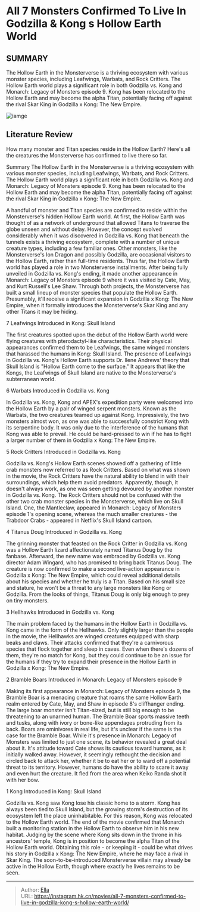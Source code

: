 # All 7 Monsters Confirmed To Live In Godzilla &amp; Kong s Hollow Earth World


## SUMMARY 


 The Hollow Earth in the Monsterverse is a thriving ecosystem with various monster species, including Leafwings, Warbats, and Rock Critters. 
 The Hollow Earth world plays a significant role in both Godzilla vs. Kong and Monarch: Legacy of Monsters episode 9. 
 Kong has been relocated to the Hollow Earth and may become the alpha Titan, potentially facing off against the rival Skar King in Godzilla x Kong: The New Empire. 

![iamge](https://static1.srcdn.com/wordpress/wp-content/uploads/2024/01/monsters_confirmed_hollowworld-1.jpg)

## Literature Review

How many monster and Titan species reside in the Hollow Earth? Here&#39;s all the creatures the Monsterverse has confirmed to live there so far.




Summary
 The Hollow Earth in the Monsterverse is a thriving ecosystem with various monster species, including Leafwings, Warbats, and Rock Critters. 
 The Hollow Earth world plays a significant role in both Godzilla vs. Kong and Monarch: Legacy of Monsters episode 9. 
 Kong has been relocated to the Hollow Earth and may become the alpha Titan, potentially facing off against the rival Skar King in Godzilla x Kong: The New Empire. 


A handful of monster and Titan species are confirmed to reside within the Monsterverse&#39;s hidden Hollow Earth world. At first, the Hollow Earth was thought of as a network of underground that allowed Titans to traverse the globe unseen and without delay. However, the concept evolved considerably when it was discovered in Godzilla vs. Kong that beneath the tunnels exists a thriving ecosystem, complete with a number of unique creature types, including a few familiar ones. Other monsters, like the Monsterverse&#39;s Ion Dragon and possibly Godzilla, are occasional visitors to the Hollow Earth, rather than full-time residents.
Thus far, the Hollow Earth world has played a role in two Monsterverse installments. After being fully unveiled in Godzilla vs. Kong&#39;s ending, it made another appearance in Monarch: Legacy of Monsters episode 9 where it was visited by Cate, May, and Kurt Russell&#39;s Lee Shaw. Through both projects, the Monsterverse has built a small lineup of monster species that populate the Hollow Earth. Presumably, it&#39;ll receive a significant expansion in Godzilla x Kong: The New Empire, when it formally introduces the Monsterverse&#39;s Skar King and any other Titans it may be hiding.









 








 7  Leafwings 
Introduced in Kong: Skull Island
        

The first creatures spotted upon the debut of the Hollow Earth world were flying creatures with pterodactyl-like characteristics. Their physical appearances confirmed them to be Leafwings, the same winged monsters that harassed the humans in Kong: Skull Island. The presence of Leafwings in Godzilla vs. Kong&#39;s Hollow Earth supports Dr. Ilene Andrews&#39; theory that Skull Island is &#34;Hollow Earth come to the surface.&#34; It appears that like the Kongs, the Leafwings of Skull Island are native to the Monsterverse&#39;s subterranean world.





 6  Warbats 
Introduced in Godzilla vs. Kong
        

In Godzilla vs. Kong, Kong and APEX&#39;s expedition party were welcomed into the Hollow Earth by a pair of winged serpent monsters. Known as the Warbats, the two creatures teamed up against Kong. Impressively, the two monsters almost won, as one was able to successfully constrict Kong with its serpentine body. It was only due to the interference of the humans that Kong was able to prevail. He could be hard-pressed to win if he has to fight a larger number of them in Godzilla x Kong: The New Empire.





 5  Rock Critters 
Introduced in Godzilla vs. Kong
        

Godzilla vs. Kong&#39;s Hollow Earth scenes showed off a gathering of little crab monsters now referred to as Rock Critters. Based on what was shown in the movie, the Rock Critters have the natural ability to blend in with their surroundings, which help them avoid predators. Apparently, though, it doesn&#39;t always work, as one was seen getting devoured by another monster in Godzilla vs. Kong. The Rock Critters should not be confused with the other two crab monster species in the Monsterverse, which live on Skull Island. One, the Mantleclaw, appeared in Monarch: Legacy of Monsters episode 1&#39;s opening scene, whereas the much smaller creatures - the Trabdoor Crabs - appeared in Netflix&#39;s Skull Island cartoon.





 4  Titanus Doug 
Introduced in Godzilla vs. Kong
        

The grinning monster that feasted on the Rock Critter in Godzilla vs. Kong was a Hollow Earth lizard affectionately named Titanus Doug by the fanbase. Afterward, the new name was embraced by Godzilla vs. Kong director Adam Wingard, who has promised to bring back Titanus Doug. The creature is now confirmed to make a second live-action appearance in Godzilla x Kong: The New Empire, which could reveal additional details about his species and whether he truly is a Titan. Based on his small size and stature, he won&#39;t be a threat to any large monsters like Kong or Godzilla. From the looks of things, Titanus Doug is only big enough to prey on tiny monsters.





 3  Hellhawks 
Introduced in Godzilla vs. Kong
        

The main problem faced by the humans in the Hollow Earth in Godzilla vs. Kong came in the form of the Hellhawks. Only slightly larger than the people in the movie, the Hellhawks are winged creatures equipped with sharp beaks and claws. Their attacks confirmed that they&#39;re a carnivorous species that flock together and sleep in caves. Even when there&#39;s dozens of them, they&#39;re no match for Kong, but they could continue to be an issue for the humans if they try to expand their presence in the Hollow Earth in Godzilla x Kong: The New Empire.





 2  Bramble Boars 
Introduced in Monarch: Legacy of Monsters episode 9
        

Making its first appearance in Monarch: Legacy of Monsters episode 9, the Bramble Boar is a menacing creature that roams the same Hollow Earth realm entered by Cate, May, and Shaw in episode 8&#39;s cliffhanger ending. The large boar monster isn&#39;t Titan-sized, but is still big enough to be threatening to an unarmed human. The Bramble Boar sports massive teeth and tusks, along with ivory or bone-like appendages protruding from its back. Boars are ominivores in real life, but it&#39;s unclear if the same is the case for the Bramble Boar.
While it&#39;s presence in Monarch: Legacy of Monsters was limited to just one scene, its behavior revealed a great deal about it. It&#39;s attitude toward Cate shows its cautious toward humans, as it initially walked away. However, it seemingly rethought the decision and circled back to attack her, whether it be to eat her or to ward off a potential threat to its territory. However, humans do have the ability to scare it away and even hurt the creature. It fled from the area when Keiko Randa shot it with her bow.





 1  Kong 
Introduced in Kong: Skull Island
        

Godzilla vs. Kong saw Kong lose his classic home to a storm. Kong has always been tied to Skull Island, but the growing storm&#39;s destruction of its ecosystem left the place uninhabitable. For this reason, Kong was relocated to the Hollow Earth world. The end of the movie confirmed that Monarch built a monitoring station in the Hollow Earth to observe him in his new habitat.
Judging by the scene where Kong sits down in the throne in his ancestors&#39; temple, Kong is in position to become the alpha Titan of the Hollow Earth world. Obtaining this role - or keeping it - could be what drives his story in Godzilla x Kong: The New Empire, where he may face a rival in Skar King. The soon-to-be-introduced Monsterverse villain may already be active in the Hollow Earth, though where exactly he lives remains to be seen.

---

> Author: [Ella](https://instagram.hk.cn/)  
> URL: https://instagram.hk.cn/movies/all-7-monsters-confirmed-to-live-in-godzilla-kong-s-hollow-earth-world/  

